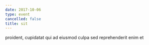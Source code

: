 ```yaml
---
date: 2017-10-06
type: event
cancelled: false
title: sit
---
```

proident, cupidatat qui ad eiusmod culpa sed reprehenderit enim et